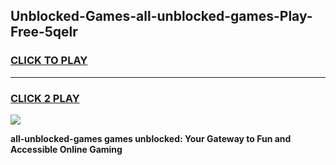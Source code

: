 
## Unblocked-Games-all-unblocked-games-Play-Free-5qelr
<h3>
<a href="https://premium76.site?title=all-unblocked-games&ref=17A">CLICK TO PLAY</a></h3>
<hr>

<h3>
<a href="https://premium76.site?title=all-unblocked-games&ref=17A">CLICK 2 PLAY</a>
  
</h3>

<a href="https://premium76.site?title=all-unblocked-games&ref=17A"><img src="https://clearcache.store/games.png"></a>


**all-unblocked-games games unblocked: Your Gateway to Fun and Accessible Online Gaming**
